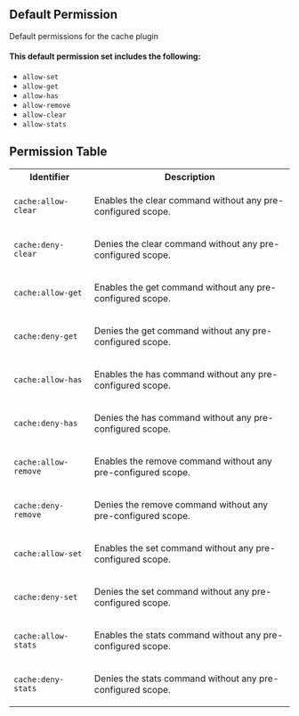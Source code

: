 ## Default Permission

Default permissions for the cache plugin

#### This default permission set includes the following:

- `allow-set`
- `allow-get`
- `allow-has`
- `allow-remove`
- `allow-clear`
- `allow-stats`

## Permission Table

<table>
<tr>
<th>Identifier</th>
<th>Description</th>
</tr>


<tr>
<td>

`cache:allow-clear`

</td>
<td>

Enables the clear command without any pre-configured scope.

</td>
</tr>

<tr>
<td>

`cache:deny-clear`

</td>
<td>

Denies the clear command without any pre-configured scope.

</td>
</tr>

<tr>
<td>

`cache:allow-get`

</td>
<td>

Enables the get command without any pre-configured scope.

</td>
</tr>

<tr>
<td>

`cache:deny-get`

</td>
<td>

Denies the get command without any pre-configured scope.

</td>
</tr>

<tr>
<td>

`cache:allow-has`

</td>
<td>

Enables the has command without any pre-configured scope.

</td>
</tr>

<tr>
<td>

`cache:deny-has`

</td>
<td>

Denies the has command without any pre-configured scope.

</td>
</tr>

<tr>
<td>

`cache:allow-remove`

</td>
<td>

Enables the remove command without any pre-configured scope.

</td>
</tr>

<tr>
<td>

`cache:deny-remove`

</td>
<td>

Denies the remove command without any pre-configured scope.

</td>
</tr>

<tr>
<td>

`cache:allow-set`

</td>
<td>

Enables the set command without any pre-configured scope.

</td>
</tr>

<tr>
<td>

`cache:deny-set`

</td>
<td>

Denies the set command without any pre-configured scope.

</td>
</tr>

<tr>
<td>

`cache:allow-stats`

</td>
<td>

Enables the stats command without any pre-configured scope.

</td>
</tr>

<tr>
<td>

`cache:deny-stats`

</td>
<td>

Denies the stats command without any pre-configured scope.

</td>
</tr>
</table>
